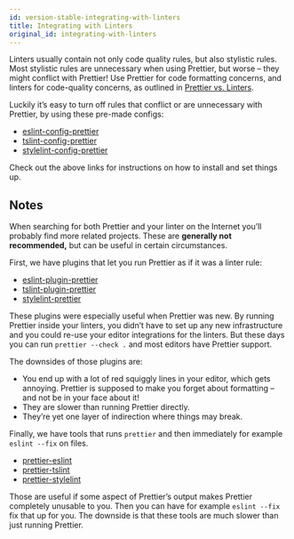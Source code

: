 ```yaml
---
id: version-stable-integrating-with-linters
title: Integrating with Linters
original_id: integrating-with-linters
---
```


Linters usually contain not only code quality rules, but also stylistic rules. Most stylistic rules are unnecessary when using Prettier, but worse – they might conflict with Prettier! Use Prettier for code formatting concerns, and linters for code-quality concerns, as outlined in [Prettier vs. Linters](comparison.md).

Luckily it’s easy to turn off rules that conflict or are unnecessary with Prettier, by using these pre-made configs:

- [eslint-config-prettier](https://github.com/prettier/eslint-config-prettier)
- [tslint-config-prettier](https://github.com/alexjoverm/tslint-config-prettier)
- [stylelint-config-prettier](https://github.com/prettier/stylelint-config-prettier)

Check out the above links for instructions on how to install and set things up.

## Notes

When searching for both Prettier and your linter on the Internet you’ll probably find more related projects. These are **generally not recommended,** but can be useful in certain circumstances.

First, we have plugins that let you run Prettier as if it was a linter rule:

- [eslint-plugin-prettier](https://github.com/prettier/eslint-plugin-prettier)
- [tslint-plugin-prettier](https://github.com/ikatyang/tslint-plugin-prettier)
- [stylelint-prettier](https://github.com/prettier/stylelint-prettier)

These plugins were especially useful when Prettier was new. By running Prettier inside your linters, you didn’t have to set up any new infrastructure and you could re-use your editor integrations for the linters. But these days you can run `prettier --check .` and most editors have Prettier support.

The downsides of those plugins are:

- You end up with a lot of red squiggly lines in your editor, which gets annoying. Prettier is supposed to make you forget about formatting – and not be in your face about it!
- They are slower than running Prettier directly.
- They’re yet one layer of indirection where things may break.

Finally, we have tools that runs `prettier` and then immediately for example `eslint --fix` on files.

- [prettier-eslint](https://github.com/prettier/prettier-eslint)
- [prettier-tslint](https://github.com/azz/prettier-tslint)
- [prettier-stylelint](https://github.com/hugomrdias/prettier-stylelint)

Those are useful if some aspect of Prettier’s output makes Prettier completely unusable to you. Then you can have for example `eslint --fix` fix that up for you. The downside is that these tools are much slower than just running Prettier.
